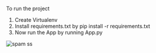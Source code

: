 To run the project 
1) Create Virtualenv 
2) Install requirements.txt by pip install -r requirements.txt
3) Now run the App by running App.py

![spam ss](https://user-images.githubusercontent.com/59303375/122377589-d4ee0980-cf82-11eb-9000-4764e4e751ff.PNG)
